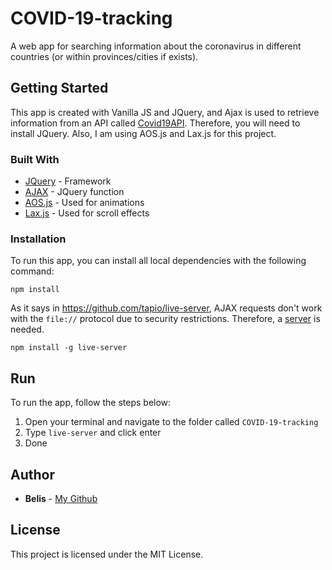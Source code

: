 # COVID-19-tracking

A web app for searching information about the coronavirus in different countries (or within provinces/cities if exists).

## Getting Started

This app is created with Vanilla JS and JQuery, and Ajax is used to retrieve information from an API called [Covid19API](https://covid19api.com/). Therefore, you will need to install JQuery. Also, I am using AOS.js and Lax.js for this project.

### Built With

* [JQuery](https://jquery.com/) - Framework
* [AJAX](https://api.jquery.com/jquery.ajax/) - JQuery function
* [AOS.js](https://michalsnik.github.io/aos/) - Used for animations
* [Lax.js](https://alexfox.dev/lax.js/) - Used for scroll effects

### Installation

To run this app, you can install all local dependencies with the following command:

```
npm install
```

As it says in https://github.com/tapio/live-server, AJAX requests don't work with the ```file://``` protocol due to security restrictions. Therefore, a [server](https://github.com/tapio/live-server) is needed. 

```
npm install -g live-server
```

## Run

To run the app, follow the steps below:

1. Open your terminal and navigate to the folder called ```COVID-19-tracking```
2. Type ```live-server``` and click enter
3. Done

## Author

* **Belis** - [My Github](https://github.com/belismau)

## License

This project is licensed under the MIT License.
